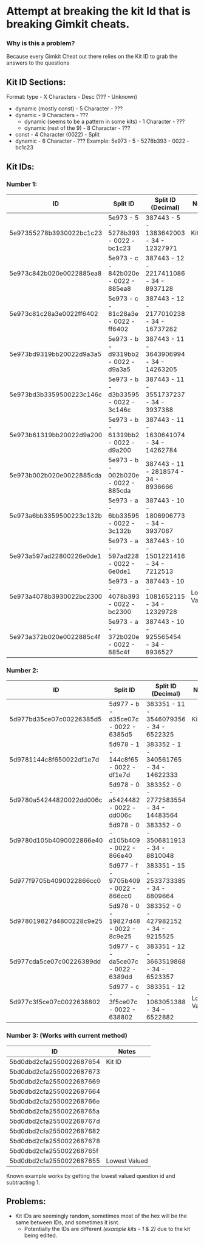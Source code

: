 # Attempt at breaking the kit Id that is breaking Gimkit cheats.
### Why is this a problem?
Because every Gimkit Cheat out there relies on the Kit ID to grab the answers to the questions

## Kit ID Sections:
Format: type - X Characters - Desc (??? - Unknown)
- dynamic (mostly const) - 5 Character - ???
- dynamic - 9 Characters - ???
    - dynamic (seems to be a pattern in some kits) - 1 Character - ???
    - dynamic (rest of the 9) - 8 Character - ???
- const - 4 Character (0022) - Split
- dynamic - 6 Character - ???
Example: 5e973 - 5 - 5278b393 - 0022 - bc1c23

## Kit IDs:

### Number 1:
ID | Split ID | Split ID (Decimal) | Notes
-- | -------- | ------------------ | -----
5e97355278b3930022bc1c23 | 5e973 - 5 - 5278b393 - 0022 - bc1c23 | 387443 - 5 - 1383642003 - 34 - 12327971 | Kit ID
5e973c842b020e0022885ea8 | 5e973 - c - 842b020e - 0022 - 885ea8 | 387443 - 12 - 2217411086 - 34 - 8937128 |
5e973c81c28a3e0022ff6402 | 5e973 - c - 81c28a3e - 0022 - ff6402 | 387443 - 12 - 2177010238 - 34 - 16737282 |
5e973bd9319bb20022d9a3a5 | 5e973 - b - d9319bb2 - 0022 - d9a3a5 | 387443 - 11 - 3643906994 - 34 - 14263205 |
5e973bd3b3359500223c146c | 5e973 - b - d3b33595 - 0022 - 3c146c | 387443 - 11 - 3551737237 - 34 - 3937388 |
5e973b61319bb20022d9a200 | 5e973 - b - 61319bb2 - 0022 - d9a200 | 387443 - 11 - 1630641074 - 34 - 14262784 |
5e973b002b020e0022885cda | 5e973 - b - 002b020e - 0022 - 885cda | 387443 - 11 - 2818574 - 34 - 8936666 |
5e973a6bb3359500223c132b | 5e973 - a - 6bb33595 - 0022 - 3c132b | 387443 - 10 - 1806906773 - 34 - 3937067 |
5e973a597ad22800226e0de1 | 5e973 - a - 597ad228 - 0022 - 6e0de1 | 387443 - 10 - 1501221416 - 34 - 7212513 |
5e973a4078b3930022bc2300 | 5e973 - a - 4078b393 - 0022 - bc2300 | 387443 - 10 - 1081652115 - 34 - 12329728 | Lowest Valued
5e973a372b020e0022885c4f | 5e973 - a - 372b020e - 0022 - 885c4f | 387443 - 10 - 925565454 - 34 - 8936527 |

### Number 2:
ID | Split ID | Split ID (Decimal) | Notes
-- | -------- | ------------------ | -----
5d977bd35ce07c00226385d5 | 5d977 - b - d35ce07c - 0022 - 6385d5 | 383351 - 11 - 3546079356 - 34 - 6522325 | Kit ID
5d9781144c8f650022df1e7d | 5d978 - 1 - 144c8f65 - 0022 - df1e7d | 383352 - 1 - 340561765 - 34 - 14622333 |
5d9780a54244820022dd006c | 5d978 - 0 - a5424482 - 0022 - dd006c | 383352 - 0 - 2772583554 - 34 - 14483564 |
5d9780d105b4090022866e40 | 5d978 - 0 - d105b409 - 0022 - 866e40 | 383352 - 0 - 3506811913 - 34 - 8810048 |
5d977f9705b4090022866cc0 | 5d977 - f - 9705b409 - 0022 - 866cc0 | 383351 - 15 - 2533733385 - 34 - 8809664 |
5d978019827d4800228c9e25 | 5d978 - 0 - 19827d48 - 0022 - 8c9e25 | 383352 - 0 - 427982152 - 34 - 9215525 |
5d977cda5ce07c00226389dd | 5d977 - c - da5ce07c - 0022 - 6389dd | 383351 - 12 - 3663519868 - 34 - 6523357 |
5d977c3f5ce07c0022638802 | 5d977 - c - 3f5ce07c - 0022 - 638802 | 383351 - 12 - 1063051388 - 34 - 6522882 | Lowest Valued

### Number 3: (Works with current method)
ID | Notes
-- | -----
5bd0dbd2cfa2550022687654 | Kit ID
5bd0dbd2cfa2550022687673 |
5bd0dbd2cfa2550022687669 |
5bd0dbd2cfa2550022687664 |
5bd0dbd2cfa255002268766e |
5bd0dbd2cfa255002268765a |
5bd0dbd2cfa255002268767d |
5bd0dbd2cfa2550022687682 |
5bd0dbd2cfa2550022687678 |
5bd0dbd2cfa255002268765f |
5bd0dbd2cfa2550022687655 | Lowest Valued
Known example works by getting the lowest valued question id and subtracting 1.

## Problems:
- Kit IDs are seemingly random, sometimes most of the hex will be the same between IDs, and sometimes it isnt.
    - Potentially the IDs are different _(example kits - 1 & 2)_ due to the kit being edited.
